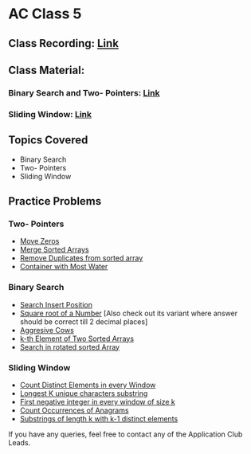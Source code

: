 # AC Class 5

## Class Recording: [Link](https://drive.google.com/file/d/1MSzkGAuMK1z7iXEkN9tKM-jmPFgZ1DTN/view?usp=sharing)

## Class Material: 
### Binary Search and Two- Pointers: [Link](https://www.canva.com/design/DAE0-0LXRv0/Pv7bifQWol7YP3IMH4H1Ww/view?utm_content=DAE0-0LXRv0&utm_campaign=designshare&utm_medium=link2&utm_source=sharebutton)
### Sliding Window: [Link](https://drive.google.com/file/d/1j_XlF2mAg7cW0mmV3JFnPhh9yXGYsB86/view)

## Topics Covered

- Binary Search
- Two- Pointers
- Sliding Window

## Practice Problems

### Two- Pointers
- [Move Zeros](https://leetcode.com/problems/move-zeroes/)
- [Merge Sorted Arrays](https://leetcode.com/problems/merge-sorted-array/)
- [Remove Duplicates from sorted array](https://leetcode.com/problems/remove-duplicates-from-sorted-array)
- [Container with Most Water](https://leetcode.com/problems/container-with-most-water/)

### Binary Search
- [Search Insert Position](https://leetcode.com/problems/search-insert-position/)
- [Square root of a Number](https://practice.geeksforgeeks.org/problems/square-root/1) \[Also check out its variant where answer should be correct till 2 decimal places\]
- [Aggresive Cows](https://www.spoj.com/problems/AGGRCOW)
- [k-th Element of Two Sorted Arrays](https://practice.geeksforgeeks.org/problems/k-th-element-of-two-sorted-array1317/1)
- [Search in rotated sorted Array](https://leetcode.com/problems/search-in-rotated-sorted-array/)

### Sliding Window
- [Count Distinct Elements in every Window](https://practice.geeksforgeeks.org/problems/count-distinct-elements-in-every-window/1)
- [Longest K unique characters substring](https://practice.geeksforgeeks.org/problems/longest-k-unique-characters-substring0853/1)
- [First negative integer in every window of size k ](https://practice.geeksforgeeks.org/problems/first-negative-integer-in-every-window-of-size-k3345/1)
- [Count Occurrences of Anagrams ](https://practice.geeksforgeeks.org/problems/count-occurences-of-anagrams5839/1)
- [Substrings of length k with k-1 distinct elements ](https://practice.geeksforgeeks.org/problems/substrings-of-length-k-with-k-1-distinct-elements/1)


If you have any queries, feel free to contact any of the Application Club Leads.
